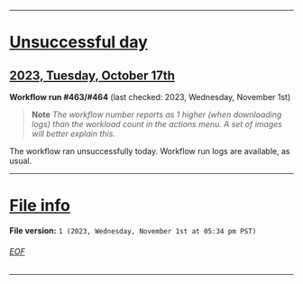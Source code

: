 
***

# [Unsuccessful day](#Unsuccessful-day)

## [2023, Tuesday, October 17th](#2023-Tuesday-October-17th)

**Workflow run #463/#464** (last checked: 2023, Wednesday, November 1st)

> **Note** _The workflow number reports as 1 higher (when downloading logs) than the workload count in the actions menu. A set of images will better explain this._

The workflow ran unsuccessfully today. Workflow run logs are available, as usual.

***

# [File info](#File-info)

**File version:** `1 (2023, Wednesday, November 1st at 05:34 pm PST)`

###### [EOF](#EOF)

***
